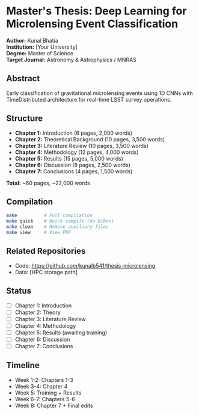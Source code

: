 # Master's Thesis: Deep Learning for Microlensing Event Classification

**Author:** Kunal Bhatia  
**Institution:** [Your University]  
**Degree:** Master of Science  
**Target Journal:** Astronomy & Astrophysics / MNRAS  

## Abstract

Early classification of gravitational microlensing events using 1D CNNs with TimeDistributed architecture for real-time LSST survey operations.

## Structure

- **Chapter 1:** Introduction (6 pages, 2,000 words)
- **Chapter 2:** Theoretical Background (10 pages, 3,500 words)
- **Chapter 3:** Literature Review (10 pages, 3,500 words)
- **Chapter 4:** Methodology (12 pages, 4,000 words)
- **Chapter 5:** Results (15 pages, 5,000 words)
- **Chapter 6:** Discussion (8 pages, 2,500 words)
- **Chapter 7:** Conclusions (4 pages, 1,500 words)

**Total:** ~60 pages, ~22,000 words

## Compilation

```bash
make          # Full compilation
make quick    # Quick compile (no biber)
make clean    # Remove auxiliary files
make view     # View PDF
```

## Related Repositories

- Code: https://github.com/kunalb541/thesis-microlensing
- Data: [HPC storage path]

## Status

- [ ] Chapter 1: Introduction
- [ ] Chapter 2: Theory
- [ ] Chapter 3: Literature Review
- [ ] Chapter 4: Methodology
- [ ] Chapter 5: Results (awaiting training)
- [ ] Chapter 6: Discussion
- [ ] Chapter 7: Conclusions

## Timeline

- Week 1-2: Chapters 1-3
- Week 3-4: Chapter 4
- Week 5: Training + Results
- Week 6-7: Chapters 5-6
- Week 8: Chapter 7 + Final edits
